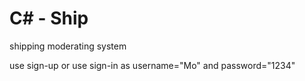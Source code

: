 # C# - Ship
shipping moderating system 

use sign-up or use sign-in as username="Mo"  and password="1234"
